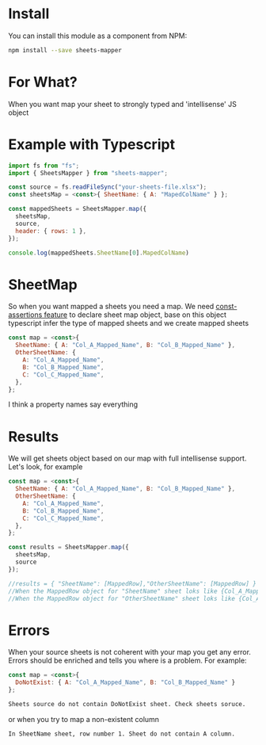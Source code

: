 # Install

You can install this module as a component from NPM:

```bash
npm install --save sheets-mapper
```

# For What?

When you want map your sheet to strongly typed and 'intellisense' JS object

# Example with Typescript

```javascript
import fs from "fs";
import { SheetsMapper } from "sheets-mapper";

const source = fs.readFileSync("your-sheets-file.xlsx");
const sheetsMap = <const>{ SheetName: { A: "MapedColName" } };

const mappedSheets = SheetsMapper.map({
  sheetsMap,
  source,
  header: { rows: 1 },
});

console.log(mappedSheets.SheetName[0].MapedColName)
```

# SheetMap

So when you want mapped a sheets you need a map. We need [const-assertions feature](https://www.typescriptlang.org/docs/handbook/release-notes/typescript-3-4.html#const-assertions) to declare sheet map object, base on this object typescript infer the type of mapped sheets and we create mapped sheets

```javascript
const map = <const>{
  SheetName: { A: "Col_A_Mapped_Name", B: "Col_B_Mapped_Name" },
  OtherSheetName: {
    A: "Col_A_Mapped_Name",
    B: "Col_B_Mapped_Name",
    C: "Col_C_Mapped_Name",
  },
};
```

I think a property names say everything

# Results

We will get sheets object based on our map with full intellisense support. Let's look, for example

```javascript
const map = <const>{
  SheetName: { A: "Col_A_Mapped_Name", B: "Col_B_Mapped_Name" },
  OtherSheetName: {
    A: "Col_A_Mapped_Name",
    B: "Col_B_Mapped_Name",
    C: "Col_C_Mapped_Name",
  },
};

const results = SheetsMapper.map({
  sheetsMap,
  source
});

//results = { "SheetName": [MappedRow],"OtherSheetName": [MappedRow] }
//When the MappedRow object for "SheetName" sheet loks like {Col_A_Mapped_Name: value, Col_B_Mapped_Name:value}
//When the MappedRow object for "OtherSheetName" sheet loks like {Col_A_Mapped_Name: value, Col_B_Mapped_Name:value,Col_C_Mapped_Name:value}

```

# Errors

When your source sheets is not coherent with your map you get any error. Errors should be enriched and tells you where is a problem.
For example:

```javascript
const map = <const>{
  DoNotExist: { A: "Col_A_Mapped_Name", B: "Col_B_Mapped_Name" }
};
```

```bash
Sheets source do not contain DoNotExist sheet. Check sheets soruce.
```

or when you try to map a non-existent column

```bash
In SheetName sheet, row number 1. Sheet do not contain A column.
```
